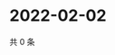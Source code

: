 # 2022-02-02

共 0 条

<!-- BEGIN WEIBO -->
<!-- 最后更新时间 Wed Feb 02 2022 10:33:19 GMT+0800 (China Standard Time) -->

<!-- END WEIBO -->
